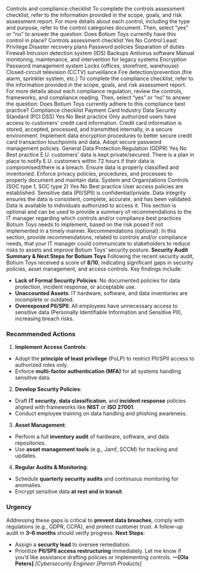 Controls and compliance checklist
To complete the controls assessment checklist, refer to the information provided in the scope, goals, and risk assessment report. For more details about each control, including the type and purpose, refer to the control categories document.
Then, select “yes” or “no” to answer the question: Does Botium Toys currently have this control in place?
Controls assessment checklist
Yes
No
Control
Least Privilege
Disaster recovery plans
Password policies
Separation of duties
Firewall
Intrusion detection system (IDS)
Backups
Antivirus software
Manual monitoring, maintenance, and intervention for legacy systems
Encryption
Password management system
Locks (offices, storefront, warehouse)
Closed-circuit television (CCTV) surveillance
Fire detection/prevention (fire alarm, sprinkler system, etc.)
To complete the compliance checklist, refer to the information provided in the scope, goals, and risk assessment report. For more details about each compliance regulation, review the controls, frameworks, and compliance reading.
Then, select “yes” or “no” to answer the question: Does Botium Toys currently adhere to this compliance best practice?
Compliance checklist
Payment Card Industry Data Security Standard (PCI DSS)
Yes
No
Best practice
Only authorized users have access to customers’ credit card information.
Credit card information is stored, accepted, processed, and transmitted internally, in a secure environment.
Implement data encryption procedures to better secure credit card transaction touchpoints and data.
Adopt secure password management policies.
General Data Protection Regulation (GDPR)
Yes
No
Best practice
E.U. customers’ data is kept private/secured.
There is a plan in place to notify E.U. customers within 72 hours if their data is compromised/there is a breach.
Ensure data is properly classified and inventoried.
Enforce privacy policies, procedures, and processes to properly document and maintain data.
System and Organizations Controls (SOC type 1, SOC type 2)
Yes
No
Best practice
User access policies are established.
Sensitive data (PII/SPII) is confidential/private.
Data integrity ensures the data is consistent, complete, accurate, and has been validated.
Data is available to individuals authorized to access it.
This section is optional and can be used to provide a summary of recommendations to the IT manager regarding which controls and/or compliance best practices Botium Toys needs to implement, based on the risk posed if not implemented in a timely manner.
Recommendations (optional): In this section, provide recommendations, related to controls and/or compliance needs, that your IT manager could communicate to stakeholders to reduce risks to assets and improve Botium Toys’ security posture.
**Security Audit Summary & Next Steps for Botium Toys**
Following the recent security audit, Botium Toys received a score of **8/10**, indicating significant gaps in security policies, asset management, and access controls. Key findings include:
- **Lack of Formal Security Policies**: No documented policies for data protection, incident response, or acceptable use.
- **Unaccounted Assets**: IT hardware, software, and data inventories are incomplete or outdated.
- **Overexposed PII/SPII**: All employees have unnecessary access to sensitive data (Personally Identifiable Information and Sensitive PII), increasing breach risks.
### **Recommended Actions**
1. **Implement Access Controls**:
- Adopt the **principle of least privilege** (PoLP) to restrict PII/SPII access to authorized roles only.
- Enforce **multi-factor authentication (MFA)** for all systems handling sensitive data.
2. **Develop Security Policies**:
- Draft **IT security**, **data classification**, and **incident response** policies aligned with frameworks like **NIST** or **ISO 27001**.
- Conduct employee training on data handling and phishing awareness.
3. **Asset Management**:
- Perform a full **inventory audit** of hardware, software, and data repositories.
- Use **asset management tools** (e.g., Jamf, SCCM) for tracking and updates.
4. **Regular Audits & Monitoring**:
- Schedule **quarterly security audits** and continuous monitoring for anomalies.
- Encrypt sensitive data **at rest and in transit**.
### **Urgency**
Addressing these gaps is critical to **prevent data breaches**, comply with regulations (e.g., GDPR, CCPA), and protect customer trust. A follow-up audit in **3–6 months** should verify progress.
**Next Steps**:
- Assign a **security lead** to oversee remediation.
- Prioritize **PII/SPII access restructuring** immediately.
Let me know if you’d like assistance drafting policies or implementing controls.
**—[Ola Peters]**
*[Cybersecurity Engineer*
*[Parrish Products]*
